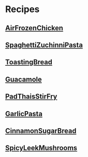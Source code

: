 # Recipes 


## [AirFrozenChicken](https://rawgit.com/clickthisnick/recipes/master/dist/AirFrozenChicken.html)

## [SpaghettiZuchinniPasta](https://rawgit.com/clickthisnick/recipes/master/dist/SpaghettiZuchinniPasta.html)

## [ToastingBread](https://rawgit.com/clickthisnick/recipes/master/dist/ToastingBread.html)

## [Guacamole](https://rawgit.com/clickthisnick/recipes/master/dist/Guacamole.html)

## [PadThaisStirFry](https://rawgit.com/clickthisnick/recipes/master/dist/PadThaisStirFry.html)

## [GarlicPasta](https://rawgit.com/clickthisnick/recipes/master/dist/GarlicPasta.html)

## [CinnamonSugarBread](https://rawgit.com/clickthisnick/recipes/master/dist/CinnamonSugarBread.html)

## [SpicyLeekMushrooms](https://rawgit.com/clickthisnick/recipes/master/dist/SpicyLeekMushrooms.html)

